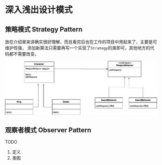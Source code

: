 # 深入浅出设计模式

## 策略模式 Strategy Pattern
放在介绍章来讲确实很好理解，而且看完后也在工作的项目中用起来了，主要是可维护性强，
添加新算法只需要再写一个实现了`Strategy`的类即可，其他地方的代码都不需要改变。

![观察者模式类图](imgs/StrategyPatternClassDiagram.jpg)


## 观察者模式 Observer Pattern

TODO
1. 定义
2. 类图

